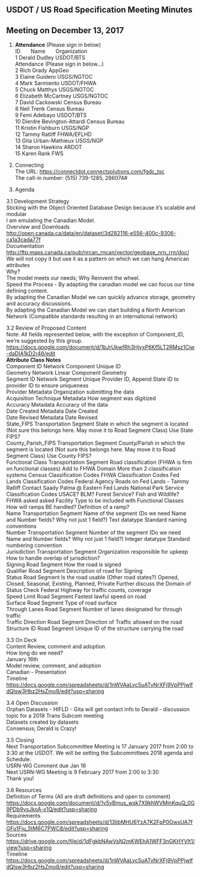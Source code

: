 ## USDOT / US Road Specification Meeting Minutes   
## Meeting on December 13, 2017  

1. **Attendance** (Please sign in below)    
ID &nbsp; &nbsp; &nbsp; Name &nbsp; &nbsp; &nbsp; Organization          
1  Derald Dudley   USDOT/BTS  
Attendance (Please sign in below…)  
2  Rich Grady   AppGeo  
3  Elaine Guidero   USGS/NGTOC     
4  Mark Sarmiento   USDOT/FHWA  
5  Chuck Matthys   USGS/NGTOC  
6  Elizabeth McCartney   USGS/NGTOC  
7  David Cackowski   Census Bureau  
8  Neil Trenk   Census Bureau  
9  Femi Adebayo   USDOT/BTS  
10  Dierdre Bevington-Attardi   Census Bureau  
11  Kristin Fishburn   USGS/NGP  
12  Tammy Ratliff   FHWA/EFLHD  
13  Gita Urban-Mathieux   USGS/NGP  
14  Sharon Hawkins   ARDOT  
15  Karen Rank   FWS  

2. Connecting  
The URL: https://connectdot.connectsolutions.com/fgdc_tsc  
The call-in number: (515) 739-1285, 286074#  

3. Agenda  

3.1 Development Strategy  
Sticking with the Object Oriented Database Design because it’s scalable and modular  
I am emulating the Canadian Model.  
Overview and Downloads  
http://open.canada.ca/data/en/dataset/3d282116-e556-400c-9306-ca1a3cada77f  
Documentation  
http://ftp.maps.canada.ca/pub/nrcan_rncan/vector/geobase_nrn_rrn/doc/  
We will not copy it but use it as a pattern on which we can hang American attributes  
Why?  
The model meets our needs; Why Reinvent the wheel.   
Speed the Process - By adapting the canadian model we can focus our time defining content.  
By adapting the Canadian Model we can quickly advance storage, geometry and accuracy discussions.  
By adapting the Canadian Model we can start building a North American Network (Compatible standards resulting in an international network)  

3.2 Review of Proposed Content   
Note:  All fields represented below, with the exception of Component_ID, we’re suggested by this group.  
https://docs.google.com/document/d/1bJrUkwfRh3HjyxP6Kf5LT2RMsz1Ciw-daDIA1kD2r48/edit  
**Attribute  Class  Notes**  
Component ID  Network Component  Unique ID  
Geometry  Network Linear Component  Geometry  
Segment ID  Network Segment  Unique Provider ID, Append State ID to provider ID to ensure uniqueness  
Provider  Metadata  Organization submitting the data  
Acquisition Technique  Metadata  How segment was digitized  
Accuracy  Metadata  Accuracy of the data  
Date Created  Metadata  Date Created  
Date Revised  Metadata  Date Revised  
State_FIPS  Transportation Segment  State in which the segment is located (Not sure this belongs here.  May move it to Road Segment Class) Use State FIPS?  
County_Parish_FIPS  Transportation Segment  County/Parish in which the segment is located (Not sure this belongs here.  May move it to Road Segment Class)  Use County FIPS?  
Functional Class  Transportation Segment  Road classification (FHWA is firm on functional classes)  Add to FHWA Domain  More than 2 classification systems Census Classification Codes  FHWA Classification Codes  Fed Lands Classification Codes  Federal Agency Roads on Fed Lands - Tammy Ratliff  Contact Saady Palma @ Eastern Fed Lands  National Park Service Classification Codes  USACE? BLM? Forest Service? Fish and Wildlife?  FHWA asked asked Facility Type to be included with Functional Classes  How will ramps BE handled?  Definition of a ramp?  
Name  Transportation Segment  Name of the segment (Do we need Name and Number fields? Why not just 1 field?)  Text datatype  Standard naming conventions    
Number  Transportation Segment   Number of the segment (Do we need Name and Number fields? Why not just 1 field?)  Integer datatype
Standard numbering convention  
Jurisdiction  Transportation Segment  Organization responsible for upkeep  How to handle overlap of jurisdiction?  
Signing  Road Segment  How the road is signed  
Qualifier  Road Segment  Description of road for Signing    
Status  Road Segment  Is the road usable (Other road states?)  Opened, Closed, Seasonal, Existing, Planned, Private  Further discuss the Domain of Status  Check Federal Highway for traffic counts, coverage  
Speed Limit  Road Segment  Fastest lawful speed on road  
Surface  Road Segment  Type of road surface  
Through Lanes  Road Segment   Number of lanes designated for through traffic  
Traffic Direction  Road Segment  Direction of Traffic allowed on the road  
Structure ID  Road Segment  Unique ID of the structure carrying the road  

3.3 On Deck  
Content Review, comment and adoption  
How long do we need?  
January 16th  
Model review, comment, and adoption  
Canadian - Presentation  
Timeline  
https://docs.google.com/spreadsheets/d/1nWVAaLvc5uATvNrXFj9VpPPjwlfdQlsw3Hbz2HsZmo8/edit?usp=sharing  

3.4 Open Discussion  
Orphan Datasets - HIFLD - Gita will get contact info to Derald - discussion topic for a 2018 Trans Subcom meeting  
Datasets created by datasets  
Consensus; Derald is Crazy!  
 
3.5 Closing  
Next Transportation Subcommittee Meeting is 17 January 2017 from 2:00 to 3:30 at the USDOT.  We will be setting the Subcommittees 2018 agenda and Schedule.  
USRN-WG Comment due Jan 16  
Next USRN-WG Meeting is 9 February 2017 from 2:00 to 3:30  
Thank you!  

3.6 Resources  
Definition of Terms (All are draft definitions and open to comment)  
https://docs.google.com/document/d/1v5vBmus_wsk7X9khWVMinKquQ_0G9PDb9vsJkoA-x1Q/edit?usp=sharing  
Requirements  
https://docs.google.com/spreadsheets/d/13IibMHU6YzA7K2FpP0GwxUA7fGFu1Fju_5tM6C7PWC8/edit?usp=sharing  
Sources   
https://drive.google.com/file/d/1dFgkbNAwVsN2mKWEhA1WFF3nGKHYVIt1/view?usp=sharing  
Timeline  
https://docs.google.com/spreadsheets/d/1nWVAaLvc5uATvNrXFj9VpPPjwlfdQlsw3Hbz2HsZmo8/edit?usp=sharing  
 
